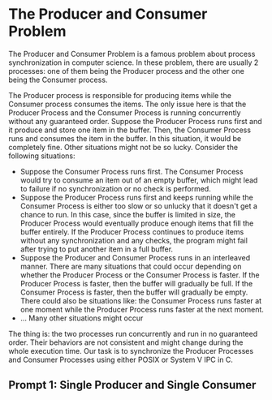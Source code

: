 # The Producer and Consumer Problem

The Producer and Consumer Problem is a famous problem about process synchronization in computer science. In these problem, there are usually 2 processes: one of them being the Producer process and the other one being the Consumer process. 

The Producer process is responsible for producing items while the Consumer process consumes the items. The only issue here is that the Producer Process and the Consumer Process is running concurrently without any guaranteed order. Suppose the Producer Process runs first and it produce and store one item in the buffer. Then, the Consumer Process runs and consumes the item in the buffer. In this situation, it would be completely fine. Other situations might not be so lucky. Consider the following situations:
* Suppose the Consumer Process runs first. The Consumer Process would try to consume an item out of an empty buffer, which might lead to failure if no synchronization or no check is performed.
* Suppose the Producer Process runs first and keeps running while the Consumer Process is either too slow or so unlucky that it doesn't get a chance to run. In this case, since the buffer is limited in size, the Producer Process would eventually produce enough items that fill the buffer entirely. If the Producer Process continues to produce items without any synchronization and any checks, the program might fail after trying to put another item in a full buffer.
* Suppose the Producer and Consumer Process runs in an interleaved manner. There are many situations that could occur depending on whether the Producer Process or the Consumer Process is faster. If the Producer Process is faster, then the buffer will gradually be full. If the Consumer Process is faster, then the buffer will gradually be empty. There could also be situations like: the Consumer Process runs faster at one moment while the Producer Process runs faster at the next moment.
* ... Many other situations might occur

The thing is: the two processes run concurrently and run in no guaranteed order. Their behaviors are not consistent and might change during the whole execution time. Our task is to synchronize the Producer Processes and Consumer Processes using either POSIX or System V IPC in C.

## Prompt 1: Single Producer and Single Consumer

